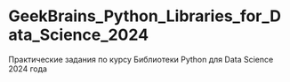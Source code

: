 # GeekBrains_Python_Libraries_for_Data_Science_2024
Практические задания по курсу Библиотеки Python для Data Science 2024 года
